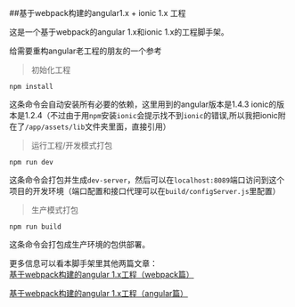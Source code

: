 ##基于webpack构建的angular1.x + ionic 1.x 工程

这是一个基于webpack的angular 1.x和ionic 1.x的工程脚手架。    

给需要重构angular老工程的朋友的一个参考

>初始化工程
```
npm install
```
这条命令会自动安装所有必要的依赖，这里用到的angular版本是1.4.3
ionic的版本是1.2.4（不过由于用``npm``安装``ionic``会提示找不到``ionic``的错误,所以我把ionic附在了`/app/assets/lib`文件夹里面，直接引用）
>运行工程/开发模式打包
```
npm run dev
```
这条命令会打包并生成`dev-server`，然后可以在`localhost:8089`端口访问到这个项目的开发环境（端口配置和接口代理可以在`build/configServer.js`里配置）
>生产模式打包
```
npm run build
```
这条命令会打包成生产环境的包供部署。

更多信息可以看本脚手架里其他两篇文章：  
[基于webpack构建的angular 1.x工程（webpack篇）](./docs/webpack-part.md)  

[基于webpack构建的angular 1.x工程（angular篇）](./docs/angular-m-part.md)